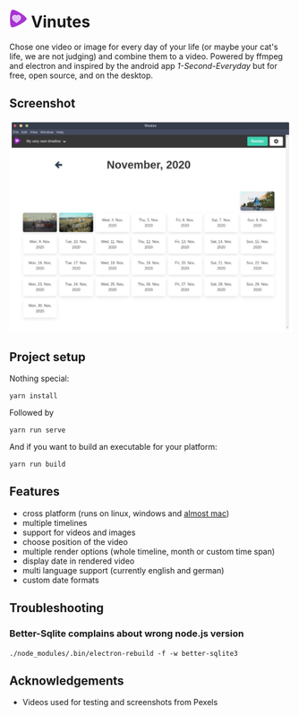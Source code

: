 # ![Vinutes](public/icons/32x32.png) Vinutes

Chose one video or image for every day of your life (or maybe your cat's life, we are not judging) and combine them to a video.
Powered by ffmpeg and electron and inspired by the android app _1-Second-Everyday_ but for free, open source, and on the desktop.

## Screenshot
![Calendar View](docs/img/calendar-view-filled.png)

## Project setup
Nothing special:
```
yarn install
```
Followed by
```
yarn run serve
```
And if you want to build an executable for your platform:
```
yarn run build
```

## Features

* cross platform (runs on linux, windows and [almost mac](https://github.com/danielroehrig/vinutes/issues/34))
* multiple timelines
* support for videos and images
* choose position of the video
* multiple render options (whole timeline, month or custom time span)
* display date in rendered video
* multi language support (currently english and german)
* custom date formats

## Troubleshooting

### Better-Sqlite complains about wrong node.js version
```
./node_modules/.bin/electron-rebuild -f -w better-sqlite3
```

## Acknowledgements
* Videos used for testing and screenshots from Pexels